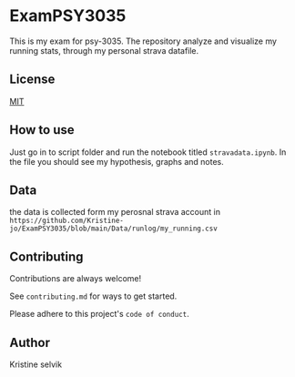 # ExamPSY3035
This is my exam for psy-3035. The repository analyze and visualize my running stats, through my personal strava datafile. 

## License
[MIT](https://choosealicense.com/licenses/mit/)

## How to use
Just go in to script folder and run the notebook titled `stravadata.ipynb`. In the file you should see my hypothesis, graphs and notes.

## Data
the data is collected form my perosnal strava account in `https://github.com/Kristine-jo/ExamPSY3035/blob/main/Data/runlog/my_running.csv`

## Contributing
Contributions are always welcome!

See `contributing.md` for ways to get started.

Please adhere to this project's `code of conduct`.

## Author
Kristine selvik

